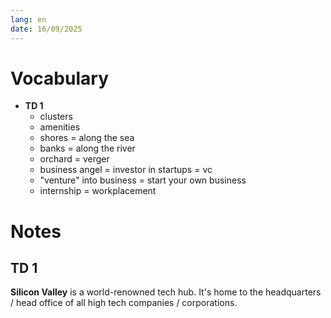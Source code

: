 ```yaml
---
lang: en
date: 16/09/2025
---
```


# Vocabulary

- **TD 1**
	- clusters
	- amenities
	- shores = along the sea
	- banks = along the river
	- orchard = verger
	- business angel = investor in startups = vc
	- "venture" into business = start your own business
	- internship = workplacement



# Notes

## TD 1

**Silicon Valley** is a world-renowned tech hub. It's home to the headquarters / head office of all high tech companies / corporations. 